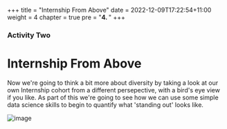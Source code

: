 +++
title = "Internship From Above"
date = 2022-12-09T17:22:54+11:00
weight = 4
chapter = true
pre = "<b>4. </b>"
+++

### Activity Two

# Internship From Above

Now we're going to think a bit more about diversity by taking a look at 
our own Internship cohort from a different persepective, with a bird's eye
view if you like. As part of this we're going to see how we can use some 
simple data science skills to begin to quantify what 'standing out' looks like.


![image](images/map-pins.png)
